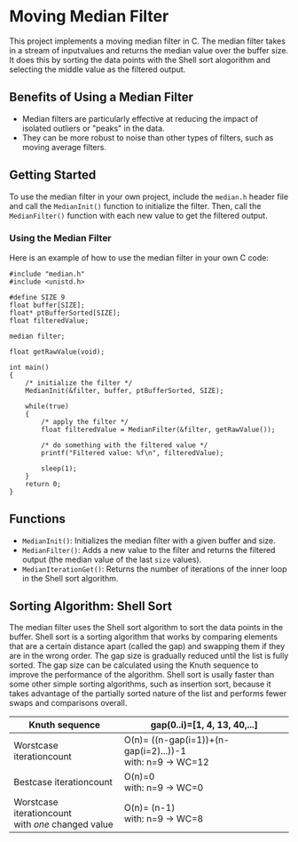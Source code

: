# Moving Median Filter

This project implements a moving median filter in C. The median filter takes in a stream of inputvalues and returns the median value over the buffer size. It does this by sorting the data points with the Shell sort alogorithm and selecting the middle value as the filtered output.

## Benefits of Using a Median Filter

-  Median filters are particularly effective at reducing the impact of isolated outliers or "peaks" in the data.
- They can be more robust to noise than other types of filters, such as moving average filters.

## Getting Started

To use the median filter in your own project, include the `median.h` header file and call the `MedianInit()` function to initialize the filter. Then, call the `MedianFilter()` function with each new value to get the filtered output.

### Using the Median Filter

Here is an example of how to use the median filter in your own C code:

```
#include "median.h"
#include <unistd.h>

#define SIZE 9
float buffer[SIZE];
float* ptBufferSorted[SIZE];
float filteredValue;

median filter;

float getRawValue(void);

int main() 
{
    /* initialize the filter */
    MedianInit(&filter, buffer, ptBufferSorted, SIZE);

    while(true)
    {
        /* apply the filter */
        float filteredValue = MedianFilter(&filter, getRawValue());

        /* do something with the filtered value */
        printf("Filtered value: %f\n", filteredValue);

        sleep(1);
    }
    return 0;
}
```

## Functions

- `MedianInit()`: Initializes the median filter with a given buffer and size.
- `MedianFilter()`: Adds a new value to the filter and returns the filtered output (the median value of the last `size` values).
- `MedianIterationGet()`: Returns the number of iterations of the inner loop in the Shell sort algorithm.

## Sorting Algorithm: Shell Sort

The median filter uses the Shell sort algorithm to sort the data points in the buffer. Shell sort is a sorting algorithm that works by comparing elements that are a certain distance apart (called the gap) and swapping them if they are in the wrong order. The gap size is gradually reduced until the list is fully sorted. The gap size can be calculated using the Knuth sequence to improve the performance of the algorithm. Shell sort is usally faster than some other simple sorting algorithms, such as insertion sort, because it takes advantage of the partially sorted nature of the list and performs fewer swaps and comparisons overall. 

| Knuth sequence | gap(0..i)=[1, 4, 13, 40,...] |
| --- | --- |
| Worstcase iterationcount | O(n)= ((n-gap(i=1))+(n-gap(i=2)...))-1<br>with: n=9 -> WC=12 |
| Bestcase iterationcount | O(n)=0<br>with: n=9 -> WC=0 |
| Worstcase iterationcount<br>with *one* changed value | O(n)= (n-1)<br>with: n=9 -> WC=8 |